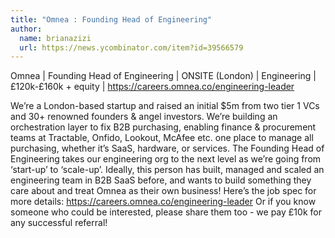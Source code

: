 ```yaml
---
title: "Omnea : Founding Head of Engineering"
author:
  name: brianazizi
  url: https://news.ycombinator.com/item?id=39566579
---
```

Omnea | Founding Head of Engineering | ONSITE (London) | Engineering | £120k-£160k + equity | <a href="https:&#x2F;&#x2F;careers.omnea.co&#x2F;engineering-leader" rel="nofollow">https:&#x2F;&#x2F;careers.omnea.co&#x2F;engineering-leader</a>

We’re a London-based startup and raised an initial $5m from two tier 1 VCs and 30+ renowned founders &amp; angel investors. We’re building an orchestration layer to fix B2B purchasing, enabling finance &amp; procurement teams at Tractable, Onfido, Lookout, McAfee etc. one place to manage all purchasing, whether it’s SaaS, hardware, or services. The Founding Head of Engineering takes our engineering org to the next level as we’re going from ‘start-up’ to ‘scale-up’. Ideally, this person has built, managed and scaled an engineering team in B2B SaaS before, and wants to build something they care about and treat Omnea as their own business! Here’s the job spec for more details: <a href="https:&#x2F;&#x2F;careers.omnea.co&#x2F;engineering-leader" rel="nofollow">https:&#x2F;&#x2F;careers.omnea.co&#x2F;engineering-leader</a> Or if you know someone who could be interested, please share them too - we pay £10k for any successful referral!
